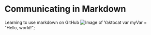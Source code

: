 # Communicating in Markdown 
Learning to use markdown on GitHub
![Image of Yaktocat](https://octodex.github.com/images/yaktocat.png)
var myVar = "Hello, world!";
